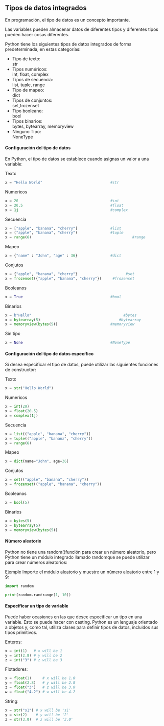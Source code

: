 ## Tipos de datos integrados

En programación, el tipo de datos es un concepto importante.

Las variables pueden almacenar datos de diferentes tipos y diferentes tipos pueden hacer cosas diferentes.

Python tiene los siguientes tipos de datos integrados de forma predeterminada, en estas categorías:


- Tipo de texto:	      
  str
- Tipos numéricos:	  
  int, float, complex
- Tipos de secuencia:	  
  list, tuple, range
- Tipo de mapeo:	      
  dict
- Tipos de conjuntos:	  
  set,frozenset
- Tipo booleano:	      
  bool
- Tipos binarios:	      
  bytes, bytearray, memoryview
- Ninguno Tipo:	      
  NoneType

#### Configuración del tipo de datos

En Python, el tipo de datos se establece cuando asignas un valor a una variable:

Texto
```python
x = "Hello World"								#str
```

Numericos	
```python
x = 20											#int	
x = 20.5										#float	
x = 1j											#complex	
```

Secuencia
```python
x = ["apple", "banana", "cherry"]				#list	
x = ("apple", "banana", "cherry")				#tuple	
x = range(6)									          #range	
```

Mapeo
```python
x = {"name" : "John", "age" : 36}				#dict	
```

Conjutos
```python
x = {"apple", "banana", "cherry"}				       #set	
x = frozenset({"apple", "banana", "cherry"})	 #frozenset	
```

Booleanos
```python
x = True										#bool	
```

Binarios
```python
x = b"Hello"									      #bytes	
x = bytearray(5)								    #bytearray	
x = memoryview(bytes(5))						#memoryview	
```

Sin tipo
```python
x = None										#NoneType
```

#### Configuración del tipo de datos específico

Si desea especificar el tipo de datos, puede utilizar las siguientes funciones de constructor:

Texto
```python
x = str("Hello World")	
```

Numericos	
```python
x = int(20)	
x = float(20.5)	
x = complex(1j)	
```
Secuencia
```python
x = list(("apple", "banana", "cherry"))	
x = tuple(("apple", "banana", "cherry"))
x = range(6)
```
Mapeo
```python
x = dict(name="John", age=36)	
```
Conjutos
```python
x = set(("apple", "banana", "cherry"))	
x = frozenset(("apple", "banana", "cherry"))
```
Booleanos
```python
x = bool(5)	
```
Binarios
```python
x = bytes(5)	
x = bytearray(5)	
x = memoryview(bytes(5))
```

#### Número aleatorio
Python no tiene una random()función para crear un número aleatorio, pero Python tiene un módulo integrado llamado randomque se puede utilizar para crear números aleatorios:

Ejemplo
Importe el módulo aleatorio y muestre un número aleatorio entre 1 y 9:

```python
import random

print(random.randrange(1, 10))
```

#### Especificar un tipo de variable

Puede haber ocasiones en las que desee especificar un tipo en una variable. Esto se puede hacer con casting. Python es un lenguaje orientado a objetos y, como tal, utiliza clases para definir tipos de datos, incluidos sus tipos primitivos.

Enteros:
```python
x = int(1)   # x will be 1
y = int(2.8) # y will be 2
z = int("3") # z will be 3
```

Flotadores:
```python
x = float(1)     # x will be 1.0
y = float(2.8)   # y will be 2.8
z = float("3")   # z will be 3.0
w = float("4.2") # w will be 4.2
```

String:
```python
x = str("s1") # x will be 's1'
y = str(2)    # y will be '2'
z = str(3.0)  # z will be '3.0'
```